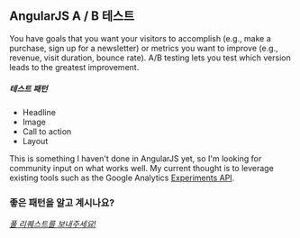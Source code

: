 ## AngularJS A / B 테스트

You have goals that you want your visitors to accomplish (e.g., make a purchase, sign up for a newsletter) or metrics you want to improve (e.g., revenue, visit duration, bounce rate). A/B testing lets you test which version leads to the greatest improvement. 

##### 테스트 패턴

* Headline
* Image
* Call to action
* Layout

This is something I haven't done in AngularJS yet, so I'm looking for community input on what works well. My current thought is to leverage existing tools such as the Google Analytics [Experiments API](https://developers.google.com/analytics/devguides/platform/features/experiments-overview).

### 좋은 패턴을 알고 계시나요?

*[풀 리퀘스트를 보내주세요!](../#contributing-test-patterns)*